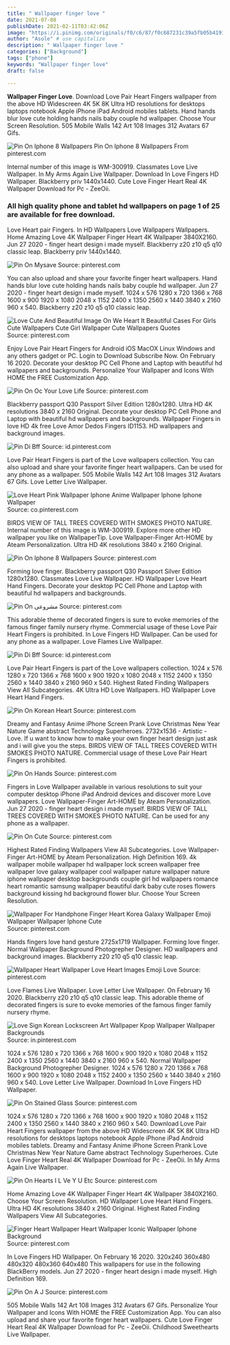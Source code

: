 ```yaml
---
title: " Wallpaper finger love "
date: 2021-07-08
publishDate: 2021-02-11T03:42:06Z
image: "https://i.pinimg.com/originals/f0/c6/87/f0c687231c39a5fb05b41912eca99433.jpg"
author: "Asole" # use capitalize
description: " Wallpaper finger love "
categories: ["Background"]
tags: ["phone"]
keywords: "Wallpaper finger love"
draft: false

---
```



**Wallpaper Finger Love**. Download Love Pair Heart Fingers wallpaper from the above HD Widescreen 4K 5K 8K Ultra HD resolutions for desktops laptops notebook Apple iPhone iPad Android mobiles tablets. Hand hands blur love cute holding hands nails baby couple hd wallpaper. Choose Your Screen Resolution. 505 Mobile Walls 142 Art 108 Images 312 Avatars 67 Gifs.

![Pin On Iphone 8 Wallpapers](https://i.pinimg.com/originals/1d/4d/e7/1d4de717996f6567f91238c9e97b9b7d.jpg "Pin On Iphone 8 Wallpapers")
Pin On Iphone 8 Wallpapers From pinterest.com


Internal number of this image is WM-300919. Classmates Love Live Wallpaper. In My Arms Again Live Wallpaper. Download In Love Fingers HD Wallpaper. Blackberry priv 1440x1440. Cute Love Finger Heart Real 4K Wallpaper Download for Pc - ZeeOii.

### All high quality phone and tablet hd wallpapers on page 1 of 25 are available for free download.

Love Heart pair Fingers. In HD Wallpapers Love Wallpapers Wallpapers. Home Amazing Love 4K Wallpaper Finger Heart 4K Wallpaper 3840X2160. Jun 27 2020 - finger heart design i made myself. Blackberry z20 z10 q5 q10 classic leap. Blackberry priv 1440x1440.


![Pin On Mysave](https://i.pinimg.com/564x/3f/e2/24/3fe2247e776c5f5917cce4fc1850a426.jpg "Pin On Mysave")
Source: pinterest.com

You can also upload and share your favorite finger heart wallpapers. Hand hands blur love cute holding hands nails baby couple hd wallpaper. Jun 27 2020 - finger heart design i made myself. 1024 x 576 1280 x 720 1366 x 768 1600 x 900 1920 x 1080 2048 x 1152 2400 x 1350 2560 x 1440 3840 x 2160 960 x 540. Blackberry z20 z10 q5 q10 classic leap.

![Love Cute And Beautiful Image On We Heart It Beautiful Cases For Girls Cute Wallpapers Cute Girl Wallpaper Cute Wallpapers Quotes](https://i.pinimg.com/originals/e7/7f/bf/e77fbf0a3089c292d71e0e187c4d94f3.jpg "Love Cute And Beautiful Image On We Heart It Beautiful Cases For Girls Cute Wallpapers Cute Girl Wallpaper Cute Wallpapers Quotes")
Source: pinterest.com

Enjoy Love Pair Heart Fingers for Android iOS MacOX Linux Windows and any others gadget or PC. Login to Download Subscribe Now. On February 16 2020. Decorate your desktop PC Cell Phone and Laptop with beautiful hd wallpapers and backgrounds. Personalize Your Wallpaper and Icons With HOME the FREE Customization App.

![Pin On Oc Your Love Life](https://i.pinimg.com/originals/45/0d/23/450d2371060cab03a3b262cc8af9d63b.jpg "Pin On Oc Your Love Life")
Source: pinterest.com

Blackberry passport Q30 Passport Silver Edition 1280x1280. Ultra HD 4K resolutions 3840 x 2160 Original. Decorate your desktop PC Cell Phone and Laptop with beautiful hd wallpapers and backgrounds. Wallpaper Fingers in love HD 4k free Love Amor Dedos Fingers ID1153. HD wallpapers and background images.

![Pin Di Bff](https://i.pinimg.com/474x/ac/a2/8a/aca28ab54179a75e3fd979114e1091e0.jpg "Pin Di Bff")
Source: id.pinterest.com

Love Pair Heart Fingers is part of the Love wallpapers collection. You can also upload and share your favorite finger heart wallpapers. Can be used for any phone as a wallpaper. 505 Mobile Walls 142 Art 108 Images 312 Avatars 67 Gifs. Love Letter Live Wallpaper.

![Love Heart Pink Wallpaper Iphone Anime Wallpaper Iphone Iphone Wallpaper](https://i.pinimg.com/564x/6c/ed/13/6ced13d7819617d62566e9cf6de128a7.jpg "Love Heart Pink Wallpaper Iphone Anime Wallpaper Iphone Iphone Wallpaper")
Source: co.pinterest.com

BIRDS VIEW OF TALL TREES COVERED WITH SMOKES PHOTO NATURE. Internal number of this image is WM-300919. Explore more other HD wallpaper you like on WallpaperTip. Love Wallpaper-Finger Art-HOME by Ateam Personalization. Ultra HD 4K resolutions 3840 x 2160 Original.

![Pin On Iphone 8 Wallpapers](https://i.pinimg.com/originals/1d/4d/e7/1d4de717996f6567f91238c9e97b9b7d.jpg "Pin On Iphone 8 Wallpapers")
Source: pinterest.com

Forming love finger. Blackberry passport Q30 Passport Silver Edition 1280x1280. Classmates Love Live Wallpaper. HD Wallpaper Love Heart Hand Fingers. Decorate your desktop PC Cell Phone and Laptop with beautiful hd wallpapers and backgrounds.

![Pin On مشروعى](https://i.pinimg.com/originals/c8/6e/28/c86e28143225e12a3cfc3c88407aa917.jpg "Pin On مشروعى")
Source: pinterest.com

This adorable theme of decorated fingers is sure to evoke memories of the famous finger family nursery rhyme. Commercial usage of these Love Pair Heart Fingers is prohibited. In Love Fingers HD Wallpaper. Can be used for any phone as a wallpaper. Love Flames Live Wallpaper.

![Pin Di Bff](https://i.pinimg.com/474x/15/b3/a9/15b3a9a0ed488984ff58eac828f2a955.jpg "Pin Di Bff")
Source: id.pinterest.com

Love Pair Heart Fingers is part of the Love wallpapers collection. 1024 x 576 1280 x 720 1366 x 768 1600 x 900 1920 x 1080 2048 x 1152 2400 x 1350 2560 x 1440 3840 x 2160 960 x 540. Highest Rated Finding Wallpapers View All Subcategories. 4K Ultra HD Love Wallpapers. HD Wallpaper Love Heart Hand Fingers.

![Pin On Korean Heart](https://i.pinimg.com/736x/ab/e9/51/abe951363d957317b938aca268fd4f1d.jpg "Pin On Korean Heart")
Source: pinterest.com

Dreamy and Fantasy Anime iPhone Screen Prank Love Christmas New Year Nature Game abstract Technology Superheroes. 2732x1536 - Artistic - Love. If u want to know how to make your own finger heart design just ask and i will give you the steps. BIRDS VIEW OF TALL TREES COVERED WITH SMOKES PHOTO NATURE. Commercial usage of these Love Pair Heart Fingers is prohibited.

![Pin On Hands](https://i.pinimg.com/originals/58/99/02/58990271dc7ca368906be76ac6845d22.jpg "Pin On Hands")
Source: pinterest.com

Fingers in Love Wallpaper available in various resolutions to suit your computer desktop iPhone iPad Android devices and discover more Love wallpapers. Love Wallpaper-Finger Art-HOME by Ateam Personalization. Jun 27 2020 - finger heart design i made myself. BIRDS VIEW OF TALL TREES COVERED WITH SMOKES PHOTO NATURE. Can be used for any phone as a wallpaper.

![Pin On Cute](https://i.pinimg.com/originals/ec/6e/f7/ec6ef73dfd4d0da585f7494c20d99251.jpg "Pin On Cute")
Source: pinterest.com

Highest Rated Finding Wallpapers View All Subcategories. Love Wallpaper-Finger Art-HOME by Ateam Personalization. High Definition 169. 4k wallpaper mobile wallpaper hd wallpaper lock screen wallpaper free wallpaper love galaxy wallpaper cool wallpaper nature wallpaper nature iphone wallpaper desktop backgrounds couple girl hd wallpapers romance heart romantic samsung wallpaper beautiful dark baby cute roses flowers background kissing hd background flower blur. Choose Your Screen Resolution.

![Wallpaper For Handphone Finger Heart Korea Galaxy Wallpaper Emoji Wallpaper Wallpaper Iphone Cute](https://i.pinimg.com/564x/e1/71/8e/e1718e69574fa213af57dd6325704b1b.jpg "Wallpaper For Handphone Finger Heart Korea Galaxy Wallpaper Emoji Wallpaper Wallpaper Iphone Cute")
Source: pinterest.com

Hands fingers love hand gesture 2725x1719 Wallpaper. Forming love finger. Normal Wallpaper Background Photogrepher Designer. HD wallpapers and background images. Blackberry z20 z10 q5 q10 classic leap.

![Wallpaper Heart Wallpaper Love Heart Images Emoji Love](https://i.pinimg.com/originals/85/2c/dd/852cdd8cfcd29f0bfec26f947fa49635.jpg "Wallpaper Heart Wallpaper Love Heart Images Emoji Love")
Source: pinterest.com

Love Flames Live Wallpaper. Love Letter Live Wallpaper. On February 16 2020. Blackberry z20 z10 q5 q10 classic leap. This adorable theme of decorated fingers is sure to evoke memories of the famous finger family nursery rhyme.

![Love Sign Korean Lockscreen Art Wallpaper Kpop Wallpaper Wallpaper Backgrounds](https://i.pinimg.com/originals/c8/cd/6d/c8cd6dd4d7212c33a79f0ad4c33b02ee.jpg "Love Sign Korean Lockscreen Art Wallpaper Kpop Wallpaper Wallpaper Backgrounds")
Source: in.pinterest.com

1024 x 576 1280 x 720 1366 x 768 1600 x 900 1920 x 1080 2048 x 1152 2400 x 1350 2560 x 1440 3840 x 2160 960 x 540. Normal Wallpaper Background Photogrepher Designer. 1024 x 576 1280 x 720 1366 x 768 1600 x 900 1920 x 1080 2048 x 1152 2400 x 1350 2560 x 1440 3840 x 2160 960 x 540. Love Letter Live Wallpaper. Download In Love Fingers HD Wallpaper.

![Pin On Stained Glass](https://i.pinimg.com/originals/a7/cb/22/a7cb22813a3a50ac412c1dadcdd50ea4.jpg "Pin On Stained Glass")
Source: pinterest.com

1024 x 576 1280 x 720 1366 x 768 1600 x 900 1920 x 1080 2048 x 1152 2400 x 1350 2560 x 1440 3840 x 2160 960 x 540. Download Love Pair Heart Fingers wallpaper from the above HD Widescreen 4K 5K 8K Ultra HD resolutions for desktops laptops notebook Apple iPhone iPad Android mobiles tablets. Dreamy and Fantasy Anime iPhone Screen Prank Love Christmas New Year Nature Game abstract Technology Superheroes. Cute Love Finger Heart Real 4K Wallpaper Download for Pc - ZeeOii. In My Arms Again Live Wallpaper.

![Pin On Hearts I L Ve Y U Etc](https://i.pinimg.com/originals/7e/80/02/7e800230251c1a0c4e11ca8d30e42d8a.gif "Pin On Hearts I L Ve Y U Etc")
Source: pinterest.com

Home Amazing Love 4K Wallpaper Finger Heart 4K Wallpaper 3840X2160. Choose Your Screen Resolution. HD Wallpaper Love Heart Hand Fingers. Ultra HD 4K resolutions 3840 x 2160 Original. Highest Rated Finding Wallpapers View All Subcategories.

![Finger Heart Wallpaper Heart Wallpaper Iconic Wallpaper Iphone Background](https://i.pinimg.com/originals/5f/d7/76/5fd77683fbf6ee1518d5218eea959db8.jpg "Finger Heart Wallpaper Heart Wallpaper Iconic Wallpaper Iphone Background")
Source: pinterest.com

In Love Fingers HD Wallpaper. On February 16 2020. 320x240 360x480 480x320 480x360 640x480 This wallpapers for use in the following BlackBerry models. Jun 27 2020 - finger heart design i made myself. High Definition 169.

![Pin On A J](https://i.pinimg.com/originals/f0/c6/87/f0c687231c39a5fb05b41912eca99433.jpg "Pin On A J")
Source: pinterest.com

505 Mobile Walls 142 Art 108 Images 312 Avatars 67 Gifs. Personalize Your Wallpaper and Icons With HOME the FREE Customization App. You can also upload and share your favorite finger heart wallpapers. Cute Love Finger Heart Real 4K Wallpaper Download for Pc - ZeeOii. Childhood Sweethearts Live Wallpaper.

